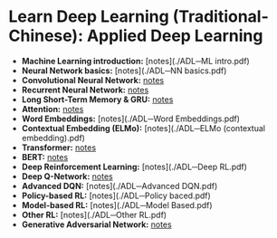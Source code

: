 # Learn Deep Learning (Traditional-Chinese): Applied Deep Learning
* **Machine Learning introduction:** [notes](./ADL─ML intro.pdf)
* **Neural Network basics:** [notes](./ADL─NN basics.pdf)
* **Convolutional Neural Network:** [notes](./ADL─CNN.pdf)
* **Recurrent Neural Network:** [notes](./ADL─RNN.pdf)
* **Long Short-Term Memory & GRU:** [notes](./ADL─LSTM、GRU.pdf)
* **Attention:** [notes](./ADL─Attention.pdf)
* **Word Embeddings:** [notes](./ADL─Word Embeddings.pdf)
* **Contextual Embedding (ELMo):** [notes](./ADL─ELMo (contextual embedding).pdf)
* **Transformer:** [notes](./ADL─Transformer.pdf)
* **BERT:** [notes](./ADL─BERT.pdf)
* **Deep Reinforcement Learning:** [notes](./ADL─Deep RL.pdf)
* **Deep Q-Network:** [notes](./ADL─DQN.pdf)
* **Advanced DQN:** [notes](./ADL─Advanced DQN.pdf)
* **Policy-based RL:** [notes](./ADL─Policy baced.pdf)
* **Model-based RL:** [notes](./ADL─Model Based.pdf)
* **Other RL:** [notes](./ADL─Other RL.pdf)
* **Generative Adversarial Network:** [notes](./ADL─GAN.pdf)

